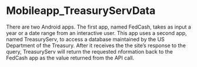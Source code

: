 # Mobileapp_TreasuryServData
There are  two Android apps. The first app, named FedCash, takes as input a year or a date range
from an interactive user. This app uses a second app, named TreasuryServ, to access a database maintained
by the US Department of the Treasury.  After it receives the the site’s response to the query, TreasuryServ will return the requested nformation back to the FedCash app as the value returned from the API call.
